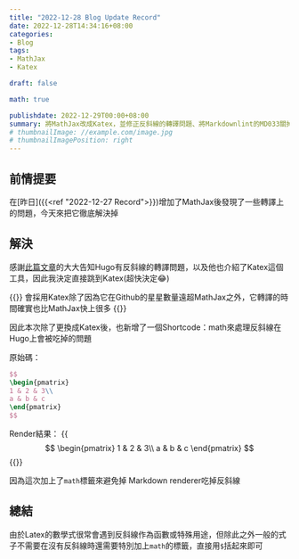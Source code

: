 ```yaml
---
title: "2022-12-28 Blog Update Record"
date: 2022-12-28T14:34:16+08:00
categories:
- Blog
tags:
- MathJax
- Katex

draft: false

math: true

publishdate: 2022-12-29T00:00+08:00
summary: 將MathJax改成Katex，並修正反斜線的轉譯問題、將Markdownlint的MD033關掉
# thumbnailImage: //example.com/image.jpg
# thumbnailImagePosition: right
---
```


## 前情提要

在[昨日]({{<ref "2022-12-27 Record">}})增加了MathJax後發現了一些轉譯上的問題，今天來把它徹底解決掉

## 解決

感謝[此篇文章](https://vincentthh35.csie.org/p/%E5%A6%82%E4%BD%95%E5%9C%A8-hugo-%E5%85%A7%E5%B5%8C-latex-%E6%95%B8%E5%AD%B8%E5%BC%8F/)的大大告知Hugo有反斜線的轉譯問題，以及他也介紹了Katex這個工具，因此我決定直接跳到Katex(超快決定😂)

{{<alert info>}}
會採用Katex除了因為它在Github的星星數量遠超MathJax之外，它轉譯的時間確實也比MathJax快上很多
{{</alert>}}

因此本次除了更換成Katex後，也新增了一個Shortcode：math來處理反斜線在Hugo上會被吃掉的問題

原始碼：

```latex
$$
\begin{pmatrix}
1 & 2 & 3\\
a & b & c
\end{pmatrix}
$$
```

Render結果：
{{<math>}}
$$
\begin{pmatrix}
1 & 2 & 3\\
a & b & c
\end{pmatrix}
$$
{{</math>}}

因為這次加上了`math`標籤來避免掉 Markdown renderer吃掉反斜線

## 總結

由於Latex的數學式很常會遇到反斜線作為函數或特殊用途，但除此之外一般的式子不需要在沒有反斜線時還需要特別加上`math`的標籤，直接用`$`括起來即可
